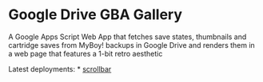 Google Drive GBA Gallery
========================

A Google Apps Script Web App that fetches save states, thumbnails and cartridge saves from MyBoy! backups in Google Drive and renders them in a web page that features a 1-bit retro aesthetic

Latest deployments:
    * [scrollbar](https://script.google.com/macros/s/AKfycbz43OZxTlyISfOKz-f-CciK8bQveD8YrycGPAlb3_bX3ezrXjeRcylBufDlzDoNsVmb/exec)